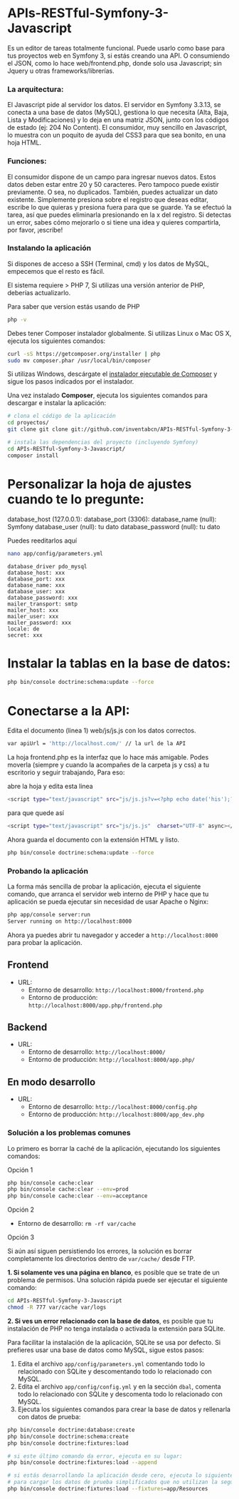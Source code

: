 # APIs-RESTful-Symfony-3-Javascript

Es un editor de tareas totalmente funcional. Puede usarlo como base para tus proyectos web en Symfony 3, si estás creando una API. O consumiendo el JSON, como lo hace web/frontend.php, donde solo usa Javascript; sin Jquery u otras frameworks/librerías.

### La arquitectura:

El Javascript pide al servidor los datos.
El servidor en Symfony 3.3.13, se conecta a una base de datos (MySQL), gestiona lo que necesita (Alta, Baja, Lista y Modificaciones) y lo deja en una matriz JSON, junto con los códigos de estado (ej: 204 No Content).
El consumidor, muy sencillo en Javascript, lo muestra con un poquito de ayuda del CSS3 para que sea bonito, en una hoja HTML.

### Funciones:

El consumidor dispone de un campo para ingresar nuevos datos. Estos datos deben estar entre 20 y 50 caracteres. Pero tampoco puede existir previamente. O sea, no duplicados.
También, puedes actualizar un dato existente. Simplemente presiona sobre el registro que deseas editar, escribe lo que quieras y presiona fuera para que se guarde.
Ya se efectuó la tarea, así que puedes eliminarla presionando en la x del registro.
Si detectas un error, sabes cómo mejorarlo o si tiene una idea y quieres compartirla, por favor, ¡escribe!

### Instalando la aplicación

Si dispones de acceso a SSH (Terminal, cmd) y los datos de MySQL, empecemos que el resto es fácil.

El sistema requiere > PHP 7, Si utilizas una versión anterior de PHP, deberías actualizarlo.

Para saber que version estás usando de PHP

```bash
php -v
```

Debes tener Composer instalador globalmente. Si utilizas Linux o Mac OS X, ejecuta los siguientes comandos:

```bash
curl -sS https://getcomposer.org/installer | php
sudo mv composer.phar /usr/local/bin/composer
```

Si utilizas Windows, descárgate el [instalador ejecutable de Composer](https://getcomposer.org/download) y sigue los pasos indicados por el instalador.

Una vez instalado **Composer**, ejecuta los siguientes comandos para descargar e instalar la aplicación:

```bash
# clona el código de la aplicación
cd proyectos/
git clone git clone git://github.com/inventabcn/APIs-RESTful-Symfony-3-Javascript.git

# instala las dependencias del proyecto (incluyendo Symfony)
cd APIs-RESTful-Symfony-3-Javascript/
composer install
```

# Personalizar la hoja de ajustes cuando te lo pregunte:

  database_host (127.0.0.1):
  database_port (3306):
  database_name (null): Symfony
  database_user (null): tu dato
  database_password (null): tu dato

Puedes reeditarlos aquí

```bash
nano app/config/parameters.yml
```
	database_driver pdo_mysql
	database_host: xxx
	database_port: xxx
	database_name: xxx
	database_user: xxx
	database_password: xxx
	mailer_transport: smtp
	mailer_host: xxx
	mailer_user: xxx
	mailer_password: xxx
	locale: de
	secret: xxx

# Instalar la tablas en la base de datos:

```bash
php bin/console doctrine:schema:update --force
```

# Conectarse a la API:

Edita el documento (linea 1) web/js/js.js con los datos correctos.

```bash
var apiUrl = 'http://localhost.com/' // la url de la API
```

La hoja frontend.php es la interfaz que lo hace más amigable. Podes moverla (siempre y cuando la acompañes de la carpeta js y css) a tu escritorio y seguir trabajando, Para eso:

abre la hoja y edita esta linea

```bash
<script type="text/javascript" src="js/js.js?v=<?php echo date('his');?>"  charset="UTF-8" async></script>
```

para que quede así

```bash
<script type="text/javascript" src="js/js.js"  charset="UTF-8" async></script>
```

Ahora guarda el documento con la extensión HTML y listo.


```bash
php bin/console doctrine:schema:update --force
```

### Probando la aplicación

La forma más sencilla de probar la aplicación, ejecuta el siguiente comando, que arranca el servidor web interno de PHP y hace que tu aplicación se pueda ejecutar sin necesidad de usar Apache o Nginx:

```bash
php app/console server:run
Server running on http://localhost:8000
```

Ahora ya puedes abrir tu navegador y acceder a `http://localhost:8000` para probar la aplicación.

Frontend
--------

  * URL:
    * Entorno de desarrollo: `http://localhost:8000/frontend.php`
    * Entorno de producción: `http://localhost:8000/app.php/frontend.php`

Backend
-------

  * URL:
    * Entorno de desarrollo: `http://localhost:8000/`
    * Entorno de producción: `http://localhost:8000/app.php/`

En modo desarrollo
--------

  * URL:
    * Entorno de desarrollo: `http://localhost:8000/config.php`
    * Entorno de producción: `http://localhost:8000/app_dev.php`



### Solución a los problemas comunes

Lo primero es borrar la caché de la aplicación, ejecutando los siguientes comandos:

Opción 1

```bash
php bin/console cache:clear
php bin/console cache:clear --env=prod
php bin/console cache:clear --env=acceptance
```

Opción 2

  * Entorno de desarrollo: `rm -rf var/cache`

Opción 3

Si aún así siguen persistiendo los errores, la solución es borrar completamente los directorios dentro de `var/cache/` desde FTP.

**1. Si solamente ves una página en blanco**, es posible que se trate de un problema de permisos. Una solución rápida puede ser ejecutar el siguiente comando:

```bash
cd APIs-RESTful-Symfony-3-Javascript
chmod -R 777 var/cache var/logs
```

**2. Si ves un error relacionado con la base de datos**, es posible que tu instalación de PHP no tenga instalada o activada la extensión para SQLite.

Para facilitar la instalación de la aplicación, SQLite se usa por defecto. Si prefieres usar una base de datos como MySQL, sigue estos pasos:

  1. Edita el archivo `app/config/parameters.yml` comentando todo lo relacionado
     con SQLite y descomentando todo lo relacionado con MySQL.
  2. Edita el archivo `app/config/config.yml` y en la sección `dbal`, comenta
     todo lo relacionado con SQLite y descomenta todo lo relacionado con MySQL.
  3. Ejecuta los siguientes comandos para crear la base de datos y rellenarla
     con datos de prueba:

```bash
php bin/console doctrine:database:create
php bin/console doctrine:schema:create
php bin/console doctrine:fixtures:load

# si este último comando da error, ejecuta en su lugar:
php bin/console doctrine:fixtures:load --append

# si estás desarrollando la aplicación desde cero, ejecuta lo siguiente
# para cargar los datos de prueba simplificados que no utilizan la seguridad
php bin/console doctrine:fixtures:load --fixtures=app/Resources
```


